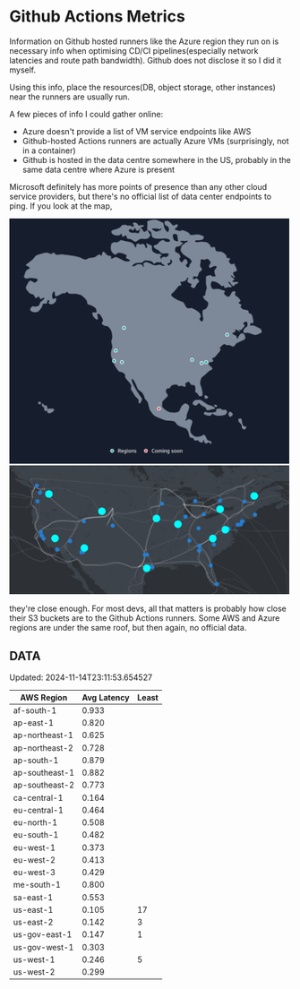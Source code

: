 # Github Actions Metrics
Information on Github hosted runners like the Azure region they run on is
necessary info when optimising CD/CI pipelines(especially network latencies and
route path bandwidth). Github does not disclose it so I did it myself.

Using this info, place the resources(DB, object storage, other instances) near
the runners are usually run.

A few pieces of info I could gather online:

- Azure doesn't provide a list of VM service endpoints like AWS
- Github-hosted Actions runners are actually Azure VMs (surprisingly, not in a
  container)
- Github is hosted in the data centre somewhere in the US, probably in the same
  data centre where Azure is present

Microsoft definitely has more points of presence than any other cloud service
providers, but there's no official list of data center endpoints to ping. If you
look at the map,

<a href="https://aws.amazon.com/about-aws/global-infrastructure/regions_az/">
<img src="image.png" style="width: 500px;">
</a>
<a href="https://datacenters.microsoft.com/globe/explore">
<img src="image-1.png" style="width: 500px;">
</a>

they're close enough. For most devs, all that matters is probably how close
their S3 buckets are to the Github Actions runners. Some AWS and Azure regions
are under the same roof, but then again, no official data.

## DATA
Updated: 2024-11-14T23:11:53.654527

| AWS Region | Avg Latency | Least |
| - | - | - |
| af-south-1 | 0.933 |  |
| ap-east-1 | 0.820 |  |
| ap-northeast-1 | 0.625 |  |
| ap-northeast-2 | 0.728 |  |
| ap-south-1 | 0.879 |  |
| ap-southeast-1 | 0.882 |  |
| ap-southeast-2 | 0.773 |  |
| ca-central-1 | 0.164 |  |
| eu-central-1 | 0.464 |  |
| eu-north-1 | 0.508 |  |
| eu-south-1 | 0.482 |  |
| eu-west-1 | 0.373 |  |
| eu-west-2 | 0.413 |  |
| eu-west-3 | 0.429 |  |
| me-south-1 | 0.800 |  |
| sa-east-1 | 0.553 |  |
| us-east-1 | 0.105 | 17 |
| us-east-2 | 0.142 | 3 |
| us-gov-east-1 | 0.147 | 1 |
| us-gov-west-1 | 0.303 |  |
| us-west-1 | 0.246 | 5 |
| us-west-2 | 0.299 |  |

